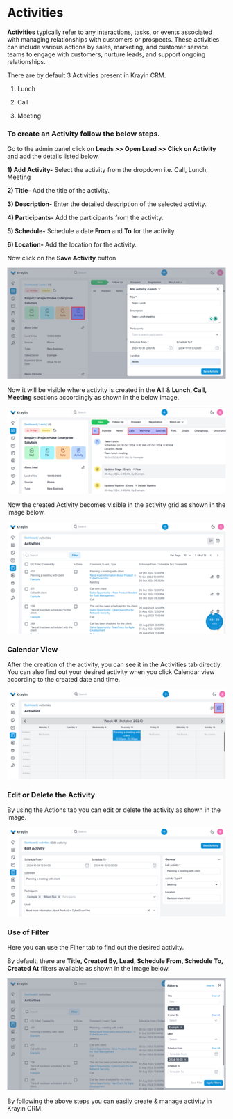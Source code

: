 # Activities

**Activities** typically refer to any interactions, tasks, or events associated with managing relationships with customers or prospects. These activities can include various actions by sales, marketing, and customer service teams to engage with customers, nurture leads, and support ongoing relationships.

There are by default 3 Activities present in Krayin CRM.

1) Lunch

2) Call

3) Meeting

### To create an Activity follow the below steps.

Go to the admin panel click on **Leads >> Open Lead >> Click on Activity** and add the details listed below.

**1) Add Activity-** Select the activity from the dropdown i.e. Call, Lunch, Meeting

**2) Title-** Add the title of the activity.

**3) Description-** Enter the detailed description of the selected activity.

**4) Participants-** Add the participants from the activity.

**5) Schedule-** Schedule a date **From** and **To** for the activity.

**6) Location-** Add the location for the activity.

Now click on the **Save Activity** button 

 ![Create Activity](../../assets/2.x/images/activity/createActivity.png)

Now it will be visible where activity is created in the **All** & **Lunch, Call, Meeting** sections accordingly as shown in the below image.

![Activity](../../assets/2.x/images/activity/activity.png)

Now the created Activity becomes visible in the activity grid as shown in the image below.

 ![Create Activity](../../assets/2.x/images/activity/activityGrid.png)

### Calendar View 

After the creation of the activity, you can see it in the Activities tab directly. You can also find out your desired activity when you click Calendar view according to the created date and time.

![Activity Grid](../../assets/2.x/images/activity/calender.png)

### Edit or Delete the Activity

By using the Actions tab you can edit or delete the activity as shown in the image.

![Activity Grid](../../assets/2.x/images/activity/editActivity.png)

### Use of Filter

Here you can use the Filter tab to find out the desired activity. 

By default, there are **Title, Created By, Lead, Schedule From, Schedule To, Created At** filters available as shown in the image below.

![Activity Grid](../../assets/2.x/images/activity/filter.png)

By following the above steps you can easily create & manage activity in Krayin CRM.
